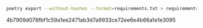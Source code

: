 ```sh
poetry export --without-hashes --format=requirements.txt > requirements.txt
```
4b7909d078fbf1c59a1ee2471ab3d7a9933ce72ee6e4b66a1e1e3095
